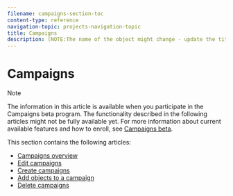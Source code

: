 ```yaml
---
filename: campaigns-section-toc
content-type: reference
navigation-topic: projects-navigation-topic
title: Campaigns
description: (NOTE:The name of the object might change - update the titles when/ if that happens. )
---
```


# Campaigns

>[!NOTE]
>
>The information in this article is available when you participate in the Campaigns beta program. The functionality described in the following articles might not be fully available yet. For more information about current available features and how to enroll, see  [Campaigns beta](../../product-announcements/betas/campaign-object-beta.md).

This section contains the following articles:

* [Campaigns overview](campaigns-overview.md) 
* [Edit campaigns](edit-campaigns.md)
* [Create campaigns](create-campaigns.md)
* [Add objects to a campaign](add-objects-to-a-campaign.md)
* [Delete campaigns](delete-campaigns.md) 
<!--
* [Manage campaign finances](manage-campaign-finances.md) 
* [Share a campaign](share-a-campaign.md)
-->

